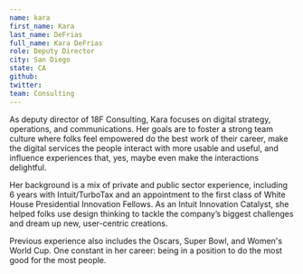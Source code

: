 ```yaml
---
name: kara
first_name: Kara
last_name: DeFrias
full_name: Kara DeFrias
role: Deputy Director
city: San Diego
state: CA
github:
twitter:
team: Consulting
---
```


As deputy director of 18F Consulting, Kara focuses on digital strategy, operations, and communications. Her goals are to foster a strong team culture where folks feel empowered do the best work of their career, make the digital services the people interact with more usable and useful, and influence experiences that, yes, maybe even make the interactions delightful.

Her background is a mix of private and public sector experience, including 6 years with Intuit/TurboTax and an appointment to the first class of White House Presidential Innovation Fellows. As an Intuit Innovation Catalyst, she helped folks use design thinking to tackle the company’s biggest challenges and dream up new, user-centric creations.

Previous experience also includes the Oscars, Super Bowl, and Women's World Cup. One constant in her career: being in a position to do the most good for the most people.
